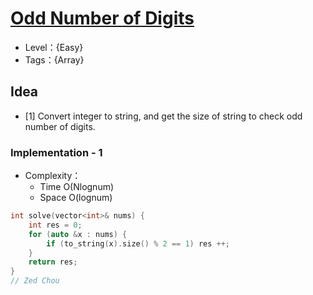 # [Odd Number of Digits](https://binarysearch.com/problems/Odd-Number-of-Digits)

- Level：{Easy}
- Tags：{Array}

## Idea

- [1] Convert integer to string, and get the size of string to check odd number of digits.

### Implementation - 1

- Complexity：
  - Time O(Nlognum)
  - Space O(lognum)

``` c++
int solve(vector<int>& nums) {
    int res = 0;
    for (auto &x : nums) {
        if (to_string(x).size() % 2 == 1) res ++;
    }
    return res;
}
// Zed Chou
```

